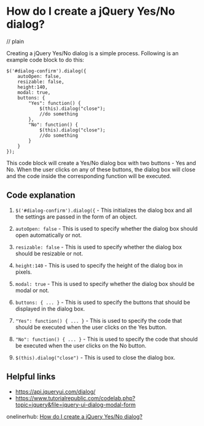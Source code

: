 # How do I create a jQuery Yes/No dialog?
// plain

Creating a jQuery Yes/No dialog is a simple process. Following is an example code block to do this:

```
$('#dialog-confirm').dialog({
    autoOpen: false,
    resizable: false,
    height:140,
    modal: true,
    buttons: {
        "Yes": function() {
            $(this).dialog("close");
            //do something
        },
        "No": function() {
            $(this).dialog("close");
            //do something
        }
    }
});
```

This code block will create a Yes/No dialog box with two buttons - Yes and No. When the user clicks on any of these buttons, the dialog box will close and the code inside the corresponding function will be executed.

## Code explanation


1. `$('#dialog-confirm').dialog({` - This initializes the dialog box and all the settings are passed in the form of an object.

2. `autoOpen: false` - This is used to specify whether the dialog box should open automatically or not.

3. `resizable: false` - This is used to specify whether the dialog box should be resizable or not.

4. `height:140` - This is used to specify the height of the dialog box in pixels.

5. `modal: true` - This is used to specify whether the dialog box should be modal or not.

6. `buttons: { ... }` - This is used to specify the buttons that should be displayed in the dialog box.

7. `"Yes": function() { ... }` - This is used to specify the code that should be executed when the user clicks on the Yes button.

8. `"No": function() { ... }` - This is used to specify the code that should be executed when the user clicks on the No button.

9. `$(this).dialog("close")` - This is used to close the dialog box.

## Helpful links
- https://api.jqueryui.com/dialog/
- https://www.tutorialrepublic.com/codelab.php?topic=jquery&file=jquery-ui-dialog-modal-form

onelinerhub: [How do I create a jQuery Yes/No dialog?](https://onelinerhub.com/jquery/how-do-i-create-a-jquery-yes-no-dialog)